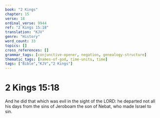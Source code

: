 ```yaml
---
book: "2 Kings"
chapter: 15
verse: 18
ordinal_verse: 9944
ref: "2 Kings 15:18"
translation: "KJV"
genre: "History"
word_count: 33
topics: []
cross_references: []
grammar_tags: [conjunctive-opener, negation, genealogy-structure]
thematic_tags: [names-of-god, time-units, time]
tags: ["Bible","KJV","2 Kings"]
---
```


# 2 Kings 15:18

And he did that which was evil in the sight of the LORD: he departed not all his days from the sins of Jeroboam the son of Nebat, who made Israel to sin.
